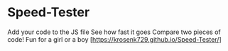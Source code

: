 # Speed-Tester

Add your code to the JS file
See how fast it goes
Compare two pieces of code! 
Fun for a girl or a boy
[https://krosenk729.github.io/Speed-Tester/]
